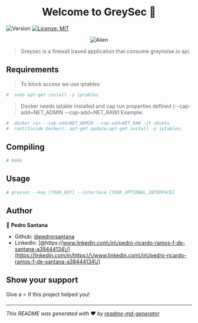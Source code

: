 <h1 align="center">Welcome to GreySec 👋</h1>
<p>
  <img alt="Version" src="https://img.shields.io/badge/version-1.0.0-blue.svg?cacheSeconds=2592000" />
  <a href="#" target="_blank">
    <img alt="License: MIT" src="https://img.shields.io/badge/License-MIT-yellow.svg" />
  </a>
</p>

<div style="text-align:center"><img alt="Alien" src="https://cdn.bulbagarden.net/upload/f/fd/605Elgyem.png"/></div>

> Greysec is a firewall based application that consume greynoise.io api.

## Requirements

>To block access we use iptables
```sh
#  sudo apt-get install -y iptables
``` 


>Docker needs iptable installed and cap run properties defined (--cap-add=NET_ADMIN --cap-add=NET_RAW)
Example:
```sh
#  docker run --cap-add=NET_ADMIN --cap-add=NET_RAW -it ubuntu
#  root(Inside Docker): apt-get update;apt-get install -y iptables;    
``` 

## Compiling

```sh
# make
```

## Usage

```sh
# greysec --key [YOUR_KEY] --interface [YOUR_OPTIONAL_INTERFACE]
```

## Author

👤 **Pedro Santana**

* Github: [@pedrorsantana](https://github.com/pedrorsantana)
* LinkedIn: [@https:\/\/www.linkedin.com\/in\/pedro-ricardo-ramos-f-de-santana-a38444134\/](https://linkedin.com/in/https:\/\/www.linkedin.com\/in\/pedro-ricardo-ramos-f-de-santana-a38444134\/)

## Show your support

Give a ⭐️ if this project helped you!

***
_This README was generated with ❤️ by [readme-md-generator](https://github.com/kefranabg/readme-md-generator)_